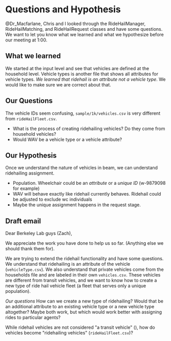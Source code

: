# Questions and Hypothesis

@Dr_Macfarlane, Chris and I looked through the RideHailManager, RideHailMatching,
and RideHailRequest classes and have some questions. We want to let you know what
we learned and what we hypothesize before our meeting at 1:00.

## What we learned
We started at the input level and see that vehicles are defined at the household
level. Vehicle types is another file that shows all attributes for vehicle types.
*We learned that ridehail is an attribute not a vehicle type*. We would like to
make sure we are correct about that.

## Our Questions
The vehicle IDs seem confusing, `sample/1k/vehicles.csv` is very different from
`rideHailFleet.csv`.
- What is the process of creating ridehailing vehicles? Do they come from
household vehicles?
- Would WAV be a vehicle type or a vehicle attribute?

## Our Hypothesis
Once we understand the nature of vehicles in beam, we can understand
ridehailing assignment.
- Population. Wheelchair could be an *attribute* or a *unique ID* (w-9879098
  for example)
- WAV will behave exactly like ridehail currently behaves. Ridehail could be
adjusted to exclude wc individuals
- Maybe the unique assignment happens in the request stage.

## Draft email
Dear Berkeley Lab guys (Zach),

We appreciate the work you have done to help us so far. (Anything else we should thank them for).

We are trying to extend the ridehail functionality and have some questions.
We understand that ridehailing is an attribute of the vehicle (`vehicleType.csv`).
We also understand that private vehicles come from the households file and
are labeled in their own `vehicles.csv`. These vehicles
are different from transit vehicles, and we want to know how to create a new type
of ride hail vehicle fleet (a fleet that serves only a unique population).

*Our questions*
How can we create a new type of ridehailing? Would that be an additional attribute
to an existing vehicle type or a new vehicle type altogether? Maybe both work, but which would work
better with assigning rides to particular agents?

While ridehail vehicles are not considered "a transit vehicle" (),
how do vehicles become "ridehailing vehicles" (`rideHailFleet.csv`)?
